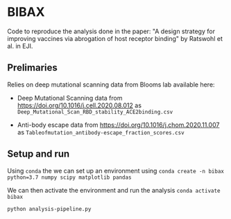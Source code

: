 # BIBAX
Code to reproduce the analysis done in the paper: "A design strategy for improving vaccines via abrogation of host receptor binding" by Ratswohl et al. in EJI.


## Prelimaries
Relies on deep mutational scanning data from Blooms lab available here:

- Deep Mutational Scanning data from https://doi.org/10.1016/j.cell.2020.08.012 as `Deep_Mutational_Scan_RBD_stability_ACE2binding.csv`

- Anti-body escape data from https://doi.org/10.1016/j.chom.2020.11.007 as `Tableofmutation_antibody-escape_fraction_scores.csv`

## Setup and run
Using `conda` the we can set up an environment using
`conda create -n bibax python=3.7 numpy scipy matplotlib pandas`

We can then activate the environment and run the analysis
`conda activate bibax`

`python analysis-pipeline.py`
